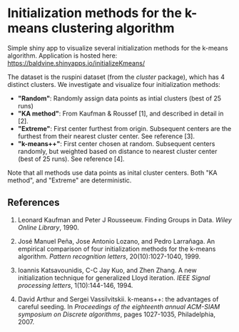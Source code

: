 # Initialization methods for the k-means clustering algorithm

Simple shiny app to visualize several initialization methods for the k-means algorithm. Application is hosted here: <a href="https://baldvine.shinyapps.io/initializeKmeans/" target="_blank">https://baldvine.shinyapps.io/initializeKmeans/</a>

The dataset is the ruspini dataset (from the *cluster* package), which has 4 distinct clusters. We investigate and visualize four initialization methods:

- **"Random"**: Randomly assign data points as intial clusters (best of 25 runs)
- **"KA method"**: From Kaufman & Roussef [1], and described in detail in [2].
- **"Extreme"**: First center furthest from origin. Subsequent centers are the furthest from their nearest cluster center. See reference [3].
- **"k-means++"**: First center chosen at random. Subsequent centers randomly, but weighted based on distance to nearest cluster center (best of 25 runs). See reference [4].

Note that all methods use data points as inital cluster centers. Both "KA method", and "Extreme" are deterministic.

## References

1. Leonard Kaufman and Peter J Rousseeuw. Finding Groups in Data. *Wiley
  Online Library*, 1990.

2. José Manuel Peña, Jose Antonio Lozano, and Pedro Larrañaga. An empirical
  comparison of four initialization methods for the k-means algorithm.
  *Pattern recognition letters*, 20(10):1027-1040, 1999.
  
3. Ioannis Katsavounidis, C-C Jay Kuo, and Zhen Zhang. A new initialization
  technique for generalized Lloyd iteration. *IEEE Signal processing letters*,
  1(10):144-146, 1994.
  
4. David Arthur and Sergei Vassilvitskii. k-means++: the advantages of careful
  seeding. In *Proceedings of the eighteenth annual ACM-SIAM symposium
  on Discrete algorithms*, pages 1027-1035, Philadelphia, 2007.